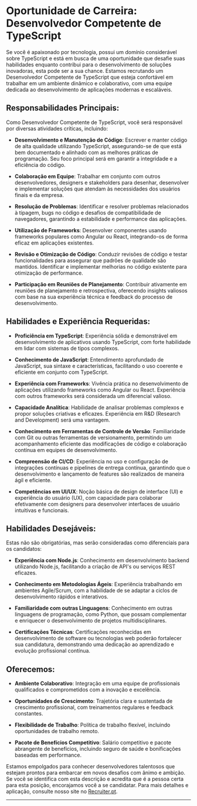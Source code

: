 
# Oportunidade de Carreira: Desenvolvedor Competente de TypeScript

Se você é apaixonado por tecnologia, possui um domínio considerável sobre TypeScript e está em busca de uma oportunidade que desafie suas habilidades enquanto contribui para o desenvolvimento de soluções inovadoras, esta pode ser a sua chance. Estamos recrutando um Desenvolvedor Competente de TypeScript que esteja confortável em trabalhar em um ambiente dinâmico e colaborativo, com uma equipe dedicada ao desenvolvimento de aplicações modernas e escaláveis.

## Responsabilidades Principais:
Como Desenvolvedor Competente de TypeScript, você será responsável por diversas atividades críticas, incluindo:

- **Desenvolvimento e Manutenção de Código**: Escrever e manter código de alta qualidade utilizando TypeScript, assegurando-se de que está bem documentado e alinhado com as melhores práticas de programação. Seu foco principal será em garantir a integridade e a eficiência do código.

- **Colaboração em Equipe**: Trabalhar em conjunto com outros desenvolvedores, designers e stakeholders para desenhar, desenvolver e implementar soluções que atendam às necessidades dos usuários finais e da empresa.

- **Resolução de Problemas**: Identificar e resolver problemas relacionados à tipagem, bugs no código e desafios de compatibilidade de navegadores, garantindo a estabilidade e performance das aplicações.

- **Utilização de Frameworks**: Desenvolver componentes usando frameworks populares como Angular ou React, integrando-os de forma eficaz em aplicações existentes.

- **Revisão e Otimização de Código**: Conduzir revisões de código e testar funcionalidades para assegurar que padrões de qualidade são mantidos. Identificar e implementar melhorias no código existente para otimização de performance.

- **Participação em Reuniões de Planejamento**: Contribuir ativamente em reuniões de planejamento e retrospectiva, oferecendo insights valiosos com base na sua experiência técnica e feedback do processo de desenvolvimento.

## Habilidades e Experiência Requeridas:
- **Proficiência em TypeScript**: Experiência sólida e demonstrável em desenvolvimento de aplicativos usando TypeScript, com forte habilidade em lidar com sistemas de tipos complexos.

- **Conhecimento de JavaScript**: Entendimento aprofundado de JavaScript, sua sintaxe e características, facilitando o uso coerente e eficiente em conjunto com TypeScript.

- **Experiência com Frameworks**: Vivência prática no desenvolvimento de aplicações utilizando frameworks como Angular ou React. Experiência com outros frameworks será considerada um diferencial valioso.

- **Capacidade Analítica**: Habilidade de analisar problemas complexos e propor soluções criativas e eficazes. Experiência em R&D (Research and Development) será uma vantagem.

- **Conhecimento em Ferramentas de Controle de Versão**: Familiaridade com Git ou outras ferramentas de versionamento, permitindo um acompanhamento eficiente das modificações de código e colaboração contínua em equipes de desenvolvimento.

- **Compreensão de CI/CD**: Experiência no uso e configuração de integrações contínuas e pipelines de entrega contínua, garantindo que o desenvolvimento e lançamento de features são realizados de maneira ágil e eficiente.

- **Competências em UI/UX**: Noção básica de design de interface (UI) e experiência do usuário (UX), com capacidade para colaborar efetivamente com designers para desenvolver interfaces de usuário intuitivas e funcionais.

## Habilidades Desejáveis:
Estas não são obrigatórias, mas serão consideradas como diferenciais para os candidatos:

- **Experiência com Node.js**: Conhecimento em desenvolvimento backend utilizando Node.js, facilitando a criação de API's ou serviços REST eficazes.

- **Conhecimento em Metodologias Ágeis**: Experiência trabalhando em ambientes Agile/Scrum, com a habilidade de se adaptar a ciclos de desenvolvimento rápidos e interativos.

- **Familiaridade com outras Linguagens**: Conhecimento em outras linguagens de programação, como Python, que possam complementar e enriquecer o desenvolvimento de projetos multidisciplinares.

- **Certificações Técnicas**: Certificações reconhecidas em desenvolvimento de software ou tecnologias web poderão fortalecer sua candidatura, demonstrando uma dedicação ao aprendizado e evolução profissional contínua.

## Oferecemos:
- **Ambiente Colaborativo**: Integração em uma equipe de profissionais qualificados e comprometidos com a inovação e excelência.

- **Oportunidades de Crescimento**: Trajetória clara e sustentada de crescimento profissional, com treinamentos regulares e feedback constantes.

- **Flexibilidade de Trabalho**: Política de trabalho flexível, incluindo oportunidades de trabalho remoto.

- **Pacote de Benefícios Competitivo**: Salário competitivo e pacote abrangente de benefícios, incluindo seguro de saúde e bonificações baseadas em performance.

Estamos empolgados para conhecer desenvolvedores talentosos que estejam prontos para embarcar em novos desafios com ânimo e ambição. Se você se identifica com esta descrição e acredita que é a pessoa certa para esta posição, encorajamos você a se candidatar. Para mais detalhes e aplicação, consulte nosso site no [Recruiter.pt](https://recruiter.pt/jobs).

---
